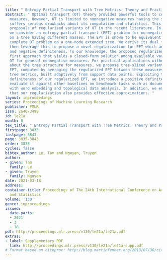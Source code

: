 ```yaml
---
title: " Entropy Partial Transport with Tree Metrics: Theory and Practice "
abstract: " Optimal transport (OT) theory provides powerful tools to compare probability
  measures. However, OT is limited to nonnegative measures having the same mass, and
  suffers serious drawbacks about its computation and statistics. This leads to several
  proposals of regularized variants of OT in the recent literature. In this work,
  we consider an entropy partial transport (EPT) problem for nonnegative measures
  on a tree having different masses. The EPT is shown to be equivalent to a standard
  complete OT problem on a one-node extended tree. We derive its dual formulation,
  then leverage this to propose a novel regularization for EPT which admits fast computation
  and negative definiteness. To our knowledge, the proposed regularized EPT is the
  first approach that yields a closed-form solution among available variants of unbalanced
  OT for general nonnegative measures. For practical applications without prior knowledge
  about the tree structure for measures, we propose tree-sliced variants of the regularized
  EPT, computed by averaging the regularized EPT between these measures using random
  tree metrics, built adaptively from support data points. Exploiting the negative
  definiteness of our regularized EPT, we introduce a positive definite kernel, and
  evaluate it against other baselines on benchmark tasks such as document classification
  with word embedding and topological data analysis. In addition, we empirically demonstrate
  that our regularization also provides effective approximations. "
layout: inproceedings
series: Proceedings of Machine Learning Research
publisher: PMLR
issn: 2640-3498
id: le21a
month: 0
tex_title: " Entropy Partial Transport with Tree Metrics: Theory and Practice "
firstpage: 3835
lastpage: 3843
page: 3835-3843
order: 3835
cycles: false
bibtex_author: Le, Tam and Nguyen, Truyen
author:
- given: Tam
  family: Le
- given: Truyen
  family: Nguyen
date: 2021-03-18
address: 
container-title: Proceedings of The 24th International Conference on Artificial Intelligence
  and Statistics
volume: '130'
genre: inproceedings
issued:
  date-parts:
  - 2021
  - 3
  - 18
pdf: http://proceedings.mlr.press/v130/le21a/le21a.pdf
extras:
- label: Supplementary PDF
  link: http://proceedings.mlr.press/v130/le21a/le21a-supp.pdf
# Format based on citeproc: http://blog.martinfenner.org/2013/07/30/citeproc-yaml-for-bibliographies/
---
```

